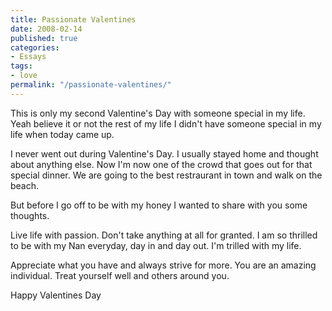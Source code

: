 ```yaml
---
title: Passionate Valentines
date: 2008-02-14
published: true
categories:
- Essays
tags:
- love
permalink: "/passionate-valentines/"
---
```

This is only my second Valentine's Day with someone special in my life.  Yeah believe it or not the rest of my life I didn't have someone special in my life when today came up.

I never went out during Valentine's Day.  I usually stayed home and thought about anything else.   Now I'm now one of the crowd that goes out for that special dinner.  We are going to the best restraurant in town and walk on the beach.

But before I go off to be with my honey I wanted to share with you some thoughts.

Live life with passion.  Don't take anything at all for granted.  I am so thrilled to be with my Nan everyday, day in and day out.  I'm trilled with my life.

Appreciate what you have and always strive for more.  You are an amazing individual.  Treat yourself well and others around you.

Happy Valentines Day
